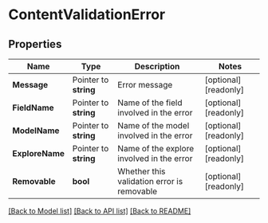# ContentValidationError

## Properties

Name | Type | Description | Notes
------------ | ------------- | ------------- | -------------
**Message** | Pointer to **string** | Error message | [optional] [readonly] 
**FieldName** | Pointer to **string** | Name of the field involved in the error | [optional] [readonly] 
**ModelName** | Pointer to **string** | Name of the model involved in the error | [optional] [readonly] 
**ExploreName** | Pointer to **string** | Name of the explore involved in the error | [optional] [readonly] 
**Removable** | **bool** | Whether this validation error is removable | [optional] [readonly] 

[[Back to Model list]](../README.md#documentation-for-models) [[Back to API list]](../README.md#documentation-for-api-endpoints) [[Back to README]](../README.md)


